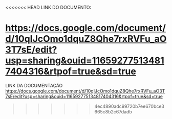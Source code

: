<<<<<<< HEAD
LINK DO DOCUMENTO:

https://docs.google.com/document/d/10qIJcOmo1dquZ8Qhe7rxRVFu_aO3T7sE/edit?usp=sharing&ouid=116592775134817404316&rtpof=true&sd=true
=======
LINK DA DOCUMENTAÇÃO
https://docs.google.com/document/d/10qIJcOmo1dquZ8Qhe7rxRVFu_aO3T7sE/edit?usp=sharing&ouid=116592775134817404316&rtpof=true&sd=true
>>>>>>> 4ec4890adc99720b7ee670bce3665c8b2c67dadb
